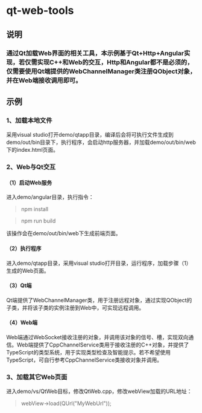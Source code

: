 # qt-web-tools
## 说明
### 通过Qt加载Web界面的相关工具，本示例基于Qt+Http+Angular实现，若仅需实现C++和Web的交互，Http和Angular都不是必须的，仅需要使用Qt端提供的WebChannelManager类注册QObject对象，并在Web端接收调用即可。
## 示例
### 1、加载本地文件
采用visual studio打开demo/qtapp目录，编译后会将可执行文件生成到demo/out/bin目录下，执行程序，会启动http服务器，并加载demo/out/bin/web下的index.html页面。
### 2、Web与Qt交互
#### （1）启动Web服务
进入demo/angular目录，执行指令：
> npm install

> npm run build

该操作会在demo/out/bin/web下生成前端页面。
#### （2）执行程序
进入demo/qtapp目录，采用visual studio打开目录，运行程序，加载步骤（1）生成的Web页面。
#### （3）Qt端
Qt端提供了WebChannelManager类，用于注册远程对象，通过实现QObject的子类，并将该子类的实例注册到Web中，可实现远程调用。
#### （4）Web端
Web端通过WebSocket接收注册的对象，并调用该对象的信号、槽，实现双向通信。Web端提供了CppChannelService类用于接收注册的C++对象，并提供了TypeScript的类型系统，用于实现类型检查及智能提示。若不希望使用TypeScript，可自行参考CppChannelService类接收对象并调用。
### 3、加载其它Web页面
进入demo/vs/QtWeb目标，修改QtWeb.cpp，修改webView加载的URL地址：
> webView->load(QUrl("MyWebUrl"));


